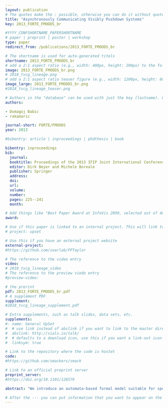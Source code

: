 ```yaml
---
layout: publication
# The quotes make the : possible, otherwise you can do it without quotes
title: "Asynchronously Communicating Visibly Pushdown Systems"
key: 2013_FORTE_FMOODS_br

#YYYY_CONFSHORTNAME_PAPERSHORTNAME
# paper | preprint | poster | workshop
type: paper
redirect_from: /publications/2013_FORTE_FMOODS_br

# The shortname is used for auto-generated titels
shortname: 2013_FORTE_FMOODS_br
# add a 2:1 aspect ratio (e.g., width: 400px, height: 200px) to the folder /assets/images/papers/
image: 2013_FORTE_FMOODS_br.png
# 2018_tvcg_lineage.png
# add a 2:1 aspect ratio teaser figure (e.g., width: 1200px, height: 600px) to the folder /assets/images/papers/
image_large: 2013_FORTE_FMOODS_br.png
#2018_tvcg_lineage_teaser.png

# Authors in the "database" can be used with just the key (lastname). Others can be written properly.
authors:

- Domagoj Babic
- rakamaric

journal-short: FORTE/FMOODS
year: 2013

#bibentry: article | inproceedings | phdthesis | book

bibentry: inproceedings
bib:
  journal:
  booktitle: Proceedings of the 2013 IFIP Joint International Conference on Formal Techniques for Distributed Systems (33rd FORTE/15th FMOODS)
  editor: Dirk Beyer and Michele Boreale
  publisher: Springer
  address: 
  doi:
  url: 
  volume:
  number: 
  pages: 225--241
  month: 

# Add things like "Best Paper Award at InfoVis 2099, selected out of 4000 submissions"
award:

# Use if this paper is linked to an internal project. This will link to the project site
# project: upset

# Use this if you have an external project website
external-project: 
#https://github.com/soarlab/FPTaylor

# The reference to the video entry
video:
# 2018_tvcg_lineage_video
# The reference to the preview viedo entry
#preview-video:

# the prerint
pdf: 2013_FORTE_FMOODS_br.pdf
# A supplement PDF
supplement: 
#2018_tvcg_lineage_supplement.pdf

# Extra supplements, such as talk slides, data sets, etc.
supplements:
#- name: General UpSet
#  # use link instead of abslink if you want to link to the master directory
#  abslink: http://vials.io/talk/
#  # defaults to a download icon, use this if you want a link-out icon
#  linksym: true

# Link to the repository where the code is hostet
code: 
#https://github.com/smackers/smack

# Link to an official preprint server
preprint_server: 
#https://doi.org/10.1101/128579

abstract: "We introduce an automata-based formal model suitable for specifying, modeling, analyzing, and verifying asynchronous task-based and message-passing programs. Our model consists of visibly pushdown automata communicating over unbounded reliable point-to-point first-in-first-out queues. Such a combination unifies two branches of research, one focused on task-based models, and the other on models of message-passing programs. Our model generalizes previously proposed models that have decidable reachability in several ways. Unlike task-based models of asynchronous programs, our model allows sending and receiving of messages even when stacks are not empty, without imposing restrictions on the number of context-switches or communication topology. Our model also generalizes the well-known communicating finite-state machines with recognizable channel property allowing (1) individual components to be visibly pushdown automata, which are more suitable for modeling (possibly recursive) programs, (2) the set of words (i.e., languages) of messages on queues to form a visibly pushdown language, which permits modeling of remote procedure calls and simple forms of counting, and (3) the relations formed by tuples of such languages to be synchronized, which permits modeling of complex interactions among processes. In spite of these generalizations, we prove that the composite configuration and control-state reachability are still decidable for our model."

# After the --- you can put information that you want to appear on the website using markdown formatting or HTML. A good example are acknowledgements, extra references, an erratum, etc.
---
```

